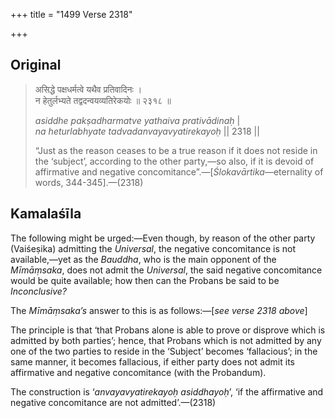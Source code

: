 +++
title = "1499 Verse 2318"

+++
## Original 
>
> असिद्धे पक्षधर्मत्वे यथैव प्रतिवादिनः ।  
> न हेतुर्लभ्यते तद्वदन्वयव्यतिरेकयोः ॥ २३१८ ॥ 
>
> *asiddhe pakṣadharmatve yathaiva prativādinaḥ* \|  
> *na heturlabhyate tadvadanvayavyatirekayoḥ* \|\| 2318 \|\| 
>
> “Just as the reason ceases to be a true reason if it does not reside in the ‘subject’, according to the other party,—so also, if it is devoid of affirmative and negative concomitance”.—[*Ślokavārtika*—eternality of words, 344-345].—(2318)



## Kamalaśīla

The following might be urged:—Even though, by reason of the other party (Vaiśeṣika) admitting the *Universal*, the negative concomitance is not available,—yet as the *Bauddha*, who is the main opponent of the *Mīmāṃsaka*, does not admit the *Universal*, the said negative concomitance would be quite available; how then can the Probans be said to be *Inconclusive?*

The *Mīmāṃsaka’s* answer to this is as follows:—[*see verse 2318 above*]

The principle is that ‘that Probans alone is able to prove or disprove which is admitted by both parties’; hence, that Probans which is not admitted by any one of the two parties to reside in the ‘Subject’ becomes ‘fallacious’; in the same manner, it becomes fallacious, if either party does not admit its affirmative and negative concomitance (with the Probandum).

The construction is ‘*anvayavyatirekayoḥ asiddhayoḥ*’, ‘if the affirmative and negative concomitance are not admitted’.—(2318)


